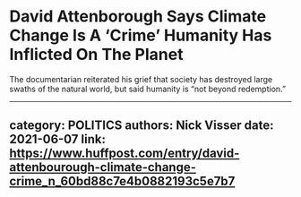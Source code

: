 # David Attenborough Says Climate Change Is A ‘Crime’ Humanity Has Inflicted On The Planet

The documentarian reiterated his grief that society has destroyed large swaths of the natural world, but said humanity is “not beyond redemption.”

---
category: POLITICS
authors: Nick Visser
date: 2021-06-07
link: https://www.huffpost.com/entry/david-attenbourough-climate-change-crime_n_60bd88c7e4b0882193c5e7b7
---
